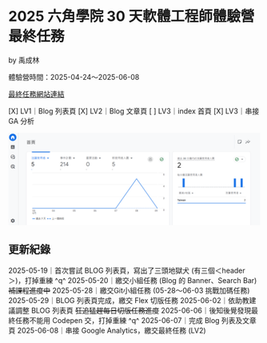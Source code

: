 # 2025 六角學院 30 天軟體工程師體驗營最終任務

by 禹成林


體驗營時間：2025-04-24～2025-06-08

[最終任務網站連結](https://useirin.github.io/hex2025LastMission/)

[X] LV1｜Blog 列表頁
[X] LV2｜Blog 文章頁
[ ] LV3｜index 首頁
[X] LV3｜串接 GA 分析

![GA分析截圖](img/GA02.png)

## 更新紀錄

2025-05-19｜首次嘗試 BLOG 列表頁，寫出了三頭地獄犬 (有三個＜header＞)，打掉重練 ^q^
2025-05-20｜繳交小組任務 (Blog 的 Banner、Search Bar)
~~補課程進度中~~
2025-05-28｜繳交Git小組任務 (05-28～06-03 挑戰加碼任務)
2025-05-29｜BLOG 列表頁完成，繳交 Flex 切版任務
2025-06-02｜依助教建議調整 BLOG 列表頁
~~狂追猛趕每日切版任務進度~~
2025-06-06｜後知後覺發現最終任務不能用 Codepen 交，打掉重練 ^q^
2025-06-07｜完成 Blog 列表及文章頁
2025-06-08｜串接 Google Analytics，繳交最終任務 (LV2)